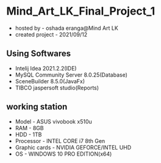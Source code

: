 # Mind_Art_LK_Final_Project_1

- hosted by - oshada eranga@Mind Art LK
- created project - 2021/09/12


## Using Softwares
- Intelij Idea 2021.2.2(IDE)
- MySQL Community Server 8.0.25(Database)
- SceneBuilder 8.5.0(JavaFx)
- TIBCO jaspersoft studio(Reports)

## working station
- Model - ASUS vivobook x510u
- RAM - 8GB
- HDD - 1TB
- Processor - INTEL CORE i7 8th Gen
- Graphic cards - NVIDIA GEFORCE/INTEL UHD 
- OS - WINDOWS 10 PRO EDITION(x64)
